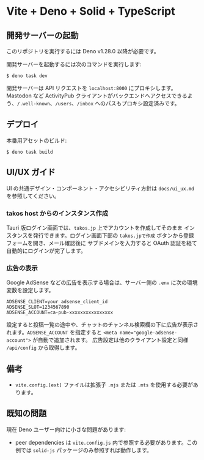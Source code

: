# Vite + Deno + Solid + TypeScript

## 開発サーバーの起動

このリポジトリを実行するには Deno v1.28.0 以降が必要です。

開発サーバーを起動するには次のコマンドを実行します:

```
$ deno task dev
```

開発サーバーは API リクエストを `localhost:8000` にプロキシします。Mastodon など
ActivityPub
クライアントがバックエンドへアクセスできるよう、`/.well-known`、`/users`、`/inbox`
へのパスもプロキシ設定済みです。

## デプロイ

本番用アセットのビルド:

```
$ deno task build
```

## UI/UX ガイド

UI の共通デザイン・コンポーネント・アクセシビリティ方針は `docs/ui_ux.md` を参照してください。

### takos host からのインスタンス作成

Tauri 版ログイン画面では、`takos.jp` 上でアカウントを作成してそのまま
インスタンスを発行できます。ログイン画面下部の `takos.jpで作成`
ボタンから登録フォームを開き、メール確認後に サブドメインを入力すると OAuth
認証を経て自動的にログインが完了します。

### 広告の表示

Google AdSense などの広告を表示する場合は、サーバー側の `.env`
に次の環境変数を設定します。

```env
ADSENSE_CLIENT=your_adsense_client_id
ADSENSE_SLOT=1234567890
ADSENSE_ACCOUNT=ca-pub-xxxxxxxxxxxxxxxx
```

設定すると投稿一覧の途中や、チャットのチャンネル検索欄の下に広告が表示されます。`ADSENSE_ACCOUNT`
を指定すると `<meta name="google-adsense-account">` が自動で追加されます。
広告設定は他のクライアント設定と同様 `/api/config` から取得します。

## 備考

- `vite.config.[ext]` ファイルは拡張子 `.mjs` または `.mts`
  を使用する必要があります。

## 既知の問題

現在 Deno ユーザー向けに小さな問題があります:

- peer dependencies は `vite.config.js` 内で参照する必要があります。この例では
  `solid-js` パッケージのみ参照すれば動作します。
